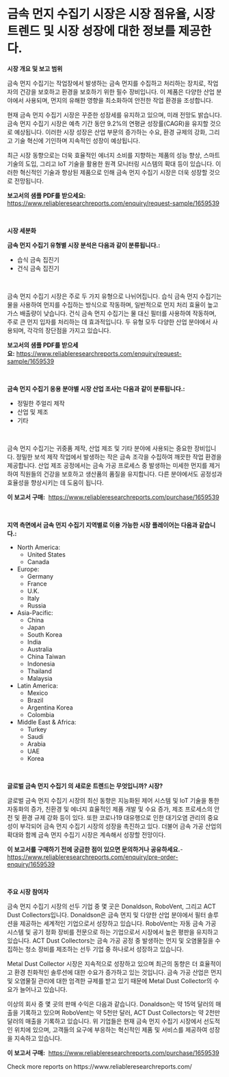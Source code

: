 <p><h1>금속 먼지 수집기 시장은 시장 점유율, 시장 트렌드 및 시장 성장에 대한 정보를 제공한다.</h1></p><p><strong>시장 개요 및 보고 범위</strong></p>
<p><p>금속 먼지 수집기는 작업장에서 발생하는 금속 먼지를 수집하고 처리하는 장치로, 작업자의 건강을 보호하고 환경을 보호하기 위한 필수 장비입니다. 이 제품은 다양한 산업 분야에서 사용되며, 먼지의 유해한 영향을 최소화하여 안전한 작업 환경을 조성합니다.</p><p>현재 금속 먼지 수집기 시장은 꾸준한 성장세를 유지하고 있으며, 미래 전망도 밝습니다. 금속 먼지 수집기 시장은 예측 기간 동안 9.2%의 연평균 성장률(CAGR)을 유지할 것으로 예상됩니다. 이러한 시장 성장은 산업 부문의 증가하는 수요, 환경 규제의 강화, 그리고 기술 혁신에 기인하며 지속적인 성장이 예상됩니다.</p><p>최근 시장 동향으로는 더욱 효율적인 에너지 소비를 지향하는 제품의 성능 향상, 스마트 기술의 도입, 그리고 IoT 기술을 활용한 원격 모니터링 시스템의 확대 등이 있습니다. 이러한 혁신적인 기술과 향상된 제품으로 인해 금속 먼지 수집기 시장은 더욱 성장할 것으로 전망됩니다.</p></p>
<p><strong>보고서의 샘플 PDF를 받으세요:</strong> <a href="https://www.reliableresearchreports.com/enquiry/request-sample/1659539">https://www.reliableresearchreports.com/enquiry/request-sample/1659539</a></p>
<p>&nbsp;</p>
<p><strong>시장 세분화</strong></p>
<p><strong>금속 먼지 수집기 유형별 시장 분석은 다음과 같이 분류됩니다.:</strong></p>
<p><ul><li>습식 금속 집진기</li><li>건식 금속 집진기</li></ul></p>
<p>&nbsp;</p>
<p><p>금속 먼지 수집기 시장은 주로 두 가지 유형으로 나뉘어집니다. 습식 금속 먼지 수집기는 물을 사용하여 먼지를 수집하는 방식으로 작동하며, 일반적으로 먼지 처리 효율이 높고 가스 배출량이 낮습니다. 건식 금속 먼지 수집기는 물 대신 필터를 사용하여 작동하며, 주로 큰 먼지 입자를 처리하는 데 효과적입니다. 두 유형 모두 다양한 산업 분야에서 사용되며, 각각의 장단점을 가지고 있습니다.</p></p>
<p><strong>보고서의 샘플 PDF를 받으세요:</strong>&nbsp;<a href="https://www.reliableresearchreports.com/enquiry/request-sample/1659539">https://www.reliableresearchreports.com/enquiry/request-sample/1659539</a></p>
<p>&nbsp;</p>
<p><strong> 금속 먼지 수집기 응용 분야별 시장 산업 조사는 다음과 같이 분류됩니다.:</strong></p>
<p><ul><li>정밀한 주얼리 제작</li><li>산업 및 제조</li><li>기타</li></ul></p>
<p>&nbsp;</p>
<p><p>금속 먼지 수집기는 귀중품 제작, 산업 제조 및 기타 분야에 사용되는 중요한 장비입니다. 정밀한 보석 제작 작업에서 발생하는 작은 금속 조각을 수집하여 깨끗한 작업 환경을 제공합니다. 산업 제조 공정에서는 금속 가공 프로세스 중 발생하는 미세한 먼지를 제거하여 직원들의 건강을 보호하고 생산품의 품질을 유지합니다. 다른 분야에서도 공정성과 효율성을 향상시키는 데 도움이 됩니다.</p></p>
<p><strong>이 보고서 구매:</strong>&nbsp; <a href="https://www.reliableresearchreports.com/purchase/1659539">https://www.reliableresearchreports.com/purchase/1659539</a></p>
<p>&nbsp;</p>
<p><strong>지역 측면에서 금속 먼지 수집기 지역별로 이용 가능한 시장 플레이어는 다음과 같습니다.:</strong></p>
<p><ul>
    <li>
        North America:
        <ul>
            <li>United States</li>
            <li>Canada</li>
        </ul>
    </li>
    <li>
        Europe:
        <ul>
            <li>Germany</li>
            <li>France</li>
            <li>U.K.</li>
            <li>Italy</li>
            <li>Russia</li>
        </ul>
    </li>
    <li>
        Asia-Pacific:
        <ul>
            <li>China</li>
            <li>Japan</li>
            <li>South Korea</li>
            <li>India</li>
            <li>Australia</li>
            <li>China Taiwan</li>
            <li>Indonesia</li>
            <li>Thailand</li>
            <li>Malaysia</li>
        </ul>
    </li>
    <li>
        Latin America:
        <ul>
            <li>Mexico</li>
            <li>Brazil</li>
            <li>Argentina Korea</li>
            <li>Colombia</li>
        </ul>
    </li>
    <li>
        Middle East & Africa:
        <ul>
            <li>Turkey</li>
            <li>Saudi</li>
            <li>Arabia</li>
            <li>UAE</li>
            <li>Korea</li>
        </ul>
    </li>
    </ul></p>
<p>&nbsp;</p>
<p><strong>글로벌 금속 먼지 수집기 의 새로운 트렌드는 무엇입니까? 시장?</strong></p>
<p><p>글로벌 금속 먼지 수집기 시장의 최신 동향은 지능화된 제어 시스템 및 IoT 기술을 통한 자동화의 증가, 친환경 및 에너지 효율적인 제품 개발 및 수요 증가, 제조 프로세스의 안전 및 환경 규제 강화 등이 있다. 또한 코로나19 대유행으로 인한 대기오염 관리의 중요성이 부각되어 금속 먼지 수집기 시장의 성장을 촉진하고 있다. 더불어 금속 가공 산업의 확대와 함께 금속 먼지 수집기 시장은 계속해서 성장할 전망이다.</p></p>
<p><strong>이 보고서를 구매하기 전에 궁금한 점이 있으면 문의하거나 공유하세요.</strong>- <a href="https://www.reliableresearchreports.com/enquiry/pre-order-enquiry/1659539">https://www.reliableresearchreports.com/enquiry/pre-order-enquiry/1659539</a></p>
<p>&nbsp;</p>
<p><strong>주요 시장 참여자</strong></p>
<p><p>금속 먼지 수집기 시장의 선두 기업 중 몇 곳은 Donaldson, RoboVent, 그리고 ACT Dust Collectors입니다. Donaldson은 금속 먼지 및 다양한 산업 분야에서 필터 솔루션을 제공하는 세계적인 기업으로서 성장하고 있습니다. RoboVent는 자동 금속 가공 시스템 및 공기 정화 장비를 전문으로 하는 기업으로서 시장에서 높은 평판을 유지하고 있습니다. ACT Dust Collectors는 금속 가공 공정 중 발생하는 먼지 및 오염물질을 수집하는 청소 장비를 제조하는 선두 기업 중 하나로서 성장하고 있습니다.</p><p>Metal Dust Collector 시장은 지속적으로 성장하고 있으며 최근의 동향은 더 효율적이고 환경 친화적인 솔루션에 대한 수요가 증가하고 있는 것입니다. 금속 가공 산업은 먼지 및 오염물질 관리에 대한 엄격한 규제를 받고 있기 때문에 Metal Dust Collector의 수요가 늘어나고 있습니다.</p><p>이상의 회사 중 몇 곳의 판매 수익은 다음과 같습니다. Donaldson는 약 15억 달러의 매출을 기록하고 있으며 RoboVent는 약 5천만 달러, ACT Dust Collectors는 약 2천만 달러의 매출을 기록하고 있습니다. 위 기업들은 현재 금속 먼지 수집기 시장에서 선도적인 위치에 있으며, 고객들의 요구에 부응하는 혁신적인 제품 및 서비스를 제공하여 성장을 지속하고 있습니다.</p></p>
<p><strong>이 보고서 구매:</strong>&nbsp;&nbsp;<a href="https://www.reliableresearchreports.com/purchase/1659539">https://www.reliableresearchreports.com/purchase/1659539</a></p>
<p>Check more reports on https://www.reliableresearchreports.com/</p>

